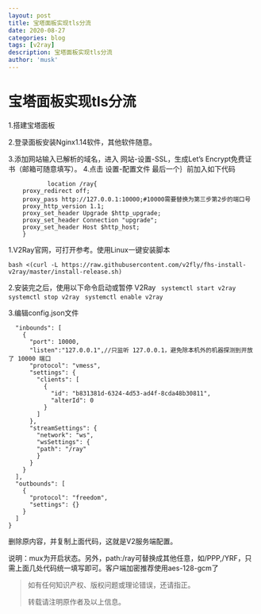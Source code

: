 ```yaml
---
layout: post
title: 宝塔面板实现tls分流
date: 2020-08-27
categories: blog
tags: [v2ray]
description: 宝塔面板实现tls分流
author: 'musk'
---
```

# 宝塔面板实现tls分流
1.搭建宝塔面板

2.登录面板安装Nginx1.14软件，其他软件随意。

3.添加网站输入已解析的域名，进入 网站-设置-SSL，生成Let’s Encrypt免费证书（邮箱可随意填写）。
4.点击 设置-配置文件 最后一个｝前加入如下代码
```
           location /ray{
    proxy_redirect off;
    proxy_pass http://127.0.0.1:10000;#10000需要替换为第三步第2步的端口号
    proxy_http_version 1.1;
    proxy_set_header Upgrade $http_upgrade;
    proxy_set_header Connection "upgrade";
    proxy_set_header Host $http_host;
    }
```
1.V2Ray官网，可打开参考。使用Linux一键安装脚本

`bash <(curl -L https://raw.githubusercontent.com/v2fly/fhs-install-v2ray/master/install-release.sh)`

2.安装完之后，使用以下命令启动或暂停 V2Ray
` systemctl start v2ray`
` systemctl stop v2ray`
` systemctl enable v2ray`

3.编辑config.json文件

```{
  "inbounds": [
    {
      "port": 10000,
      "listen":"127.0.0.1",//只监听 127.0.0.1，避免除本机外的机器探测到开放了 10000 端口
      "protocol": "vmess",
      "settings": {
        "clients": [
          {
            "id": "b831381d-6324-4d53-ad4f-8cda48b30811",
            "alterId": 0
          }
        ]
      },
      "streamSettings": {
        "network": "ws",
        "wsSettings": {
        "path": "/ray"
        }
      }
    }
  ],
  "outbounds": [
    {
      "protocol": "freedom",
      "settings": {}
    }
  ]
}
```
删除原内容，并复制上面代码，这就是V2服务端配置。

说明：mux为开启状态。另外，path:/ray可替换成其他任意，如/PPP,/YRF，只需上面几处代码统一填写即可。客户端加密推荐使用aes-128-gcm了
> 如有任何知识产权、版权问题或理论错误，还请指正。
>
> 转载请注明原作者及以上信息。